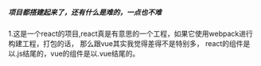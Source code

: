 ##### 项目都搭建起来了，还有什么是难的，一点也不难
1.这是一个react的项目,react真是有意思的一个工程，如果它使用webpack进行构建工程，打包的话，
那么跟vue其实我觉得差得不是特别多，
react的组件是以.js结尾的，vue的组件是以.vue结尾的。
